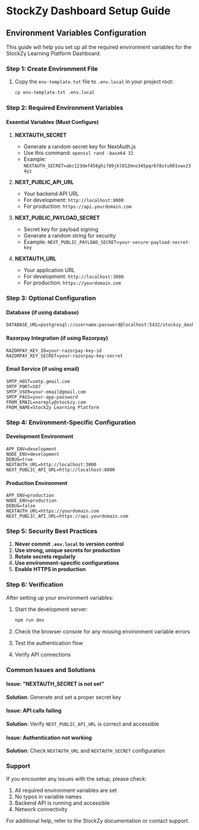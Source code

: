 # StockZy Dashboard Setup Guide

## Environment Variables Configuration

This guide will help you set up all the required environment variables for the StockZy Learning Platform Dashboard.

### Step 1: Create Environment File

1. Copy the `env-template.txt` file to `.env.local` in your project root:
   ```bash
   cp env-template.txt .env.local
   ```

### Step 2: Required Environment Variables

#### Essential Variables (Must Configure)

1. **NEXTAUTH_SECRET**
   - Generate a random secret key for NextAuth.js
   - Use this command: `openssl rand -base64 32`
   - Example: `NEXTAUTH_SECRET=abc123def456ghi789jkl012mno345pqr678stu901vwx234yz`

2. **NEXT_PUBLIC_API_URL**
   - Your backend API URL
   - For development: `http://localhost:8000`
   - For production: `https://api.yourdomain.com`

3. **NEXT_PUBLIC_PAYLOAD_SECRET**
   - Secret key for payload signing
   - Generate a random string for security
   - Example: `NEXT_PUBLIC_PAYLOAD_SECRET=your-secure-payload-secret-key`

4. **NEXTAUTH_URL**
   - Your application URL
   - For development: `http://localhost:3000`
   - For production: `https://yourdomain.com`

### Step 3: Optional Configuration

#### Database (if using database)
```env
DATABASE_URL=postgresql://username:password@localhost:5432/stockzy_dashboard
```

#### Razorpay Integration (if using Razorpay)
```env
RAZORPAY_KEY_ID=your-razorpay-key-id
RAZORPAY_KEY_SECRET=your-razorpay-key-secret
```

#### Email Service (if using email)
```env
SMTP_HOST=smtp.gmail.com
SMTP_PORT=587
SMTP_USER=your-email@gmail.com
SMTP_PASS=your-app-password
FROM_EMAIL=noreply@stockzy.com
FROM_NAME=StockZy Learning Platform
```

### Step 4: Environment-Specific Configuration

#### Development Environment
```env
APP_ENV=development
NODE_ENV=development
DEBUG=true
NEXTAUTH_URL=http://localhost:3000
NEXT_PUBLIC_API_URL=http://localhost:8000
```

#### Production Environment
```env
APP_ENV=production
NODE_ENV=production
DEBUG=false
NEXTAUTH_URL=https://yourdomain.com
NEXT_PUBLIC_API_URL=https://api.yourdomain.com
```

### Step 5: Security Best Practices

1. **Never commit `.env.local` to version control**
2. **Use strong, unique secrets for production**
3. **Rotate secrets regularly**
4. **Use environment-specific configurations**
5. **Enable HTTPS in production**

### Step 6: Verification

After setting up your environment variables:

1. Start the development server:
   ```bash
   npm run dev
   ```

2. Check the browser console for any missing environment variable errors

3. Test the authentication flow

4. Verify API connections

### Common Issues and Solutions

#### Issue: "NEXTAUTH_SECRET is not set"
**Solution**: Generate and set a proper secret key

#### Issue: API calls failing
**Solution**: Verify `NEXT_PUBLIC_API_URL` is correct and accessible

#### Issue: Authentication not working
**Solution**: Check `NEXTAUTH_URL` and `NEXTAUTH_SECRET` configuration

### Support

If you encounter any issues with the setup, please check:
1. All required environment variables are set
2. No typos in variable names
3. Backend API is running and accessible
4. Network connectivity

For additional help, refer to the StockZy documentation or contact support.
